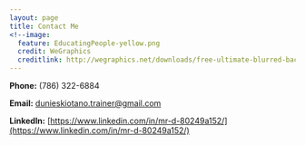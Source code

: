 ```yaml
---
layout: page
title: Contact Me
<!--image:
  feature: EducatingPeople-yellow.png
  credit: WeGraphics
  creditlink: http://wegraphics.net/downloads/free-ultimate-blurred-background-pack/ -->
---
```



**Phone:** (786) 322-6884

**Email:** dunieskiotano.trainer@gmail.com

**LinkedIn:** [https://www.linkedin.com/in/mr-d-80249a152/](https://www.linkedin.com/in/mr-d-80249a152/)

